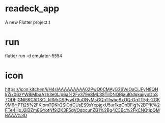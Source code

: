 # readeck_app

A new Flutter project.t

# run

flutter run -d emulator-5554

# icon

https://icon.kitchen/i/H4sIAAAAAAAAA02PwQ6CMAyG36VeOaCiJFyN8QHkZjx06zYWBiMbaAzh3e0IJp6a%2Fv379e8ML3STilDNQBjaulGdgkqjiyoDbS7ODhjGNI6KC5DSOLkRMrDS9ywI79uONyMsGQhTfwbeBxOQrOqTT5jbr2GK9M6HPTt25%2FKIomTDKh2SlOdCUsES9sYxpjgxU5ur1kqOnBFig%2BTfK%2FTe4HpJ2iDZm8GYotNf9i2K3F5gVOdpcunZB1%2Bg4C3Bc%2FkCNQtjpQMBAAA%3D
